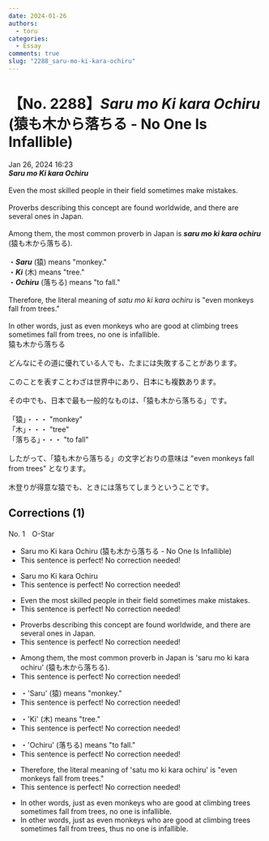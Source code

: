 ```yaml
---
date: 2024-01-26
authors:
  - toru
categories:
  - Essay
comments: true
slug: "2288_saru-mo-ki-kara-ochiru"
---
```


# 【No. 2288】<strong><em>Saru mo Ki kara Ochiru</em></strong> (猿も木から落ちる - No One Is Infallible)
<div class="date">Jan 26, 2024 16:23</div>
<div id="post"><div id="body_show_ori">
<strong><em>Saru mo Ki kara Ochiru</em></strong><br/><br/>Even the most skilled people in their field sometimes make mistakes.<br/><br/>Proverbs describing this concept are found worldwide, and there are several ones in Japan.<br/><br/>Among them, the most common proverb in Japan is <strong><em>saru mo ki kara ochiru</em></strong> (猿も木から落ちる).<br/><br/>・<strong><em>Saru</em></strong> (猿) means "monkey."<br/>・<strong><em>Ki</em></strong> (木) means "tree."<br/>・<strong><em>Ochiru</em></strong> (落ちる) means "to fall."<br/><br/>Therefore, the literal meaning of <em>satu mo ki kara ochiru</em> is "even monkeys fall from trees."<br/><br/>In other words, just as even monkeys who are good at climbing trees sometimes fall from trees, no one is infallible.
</div></div>

<!-- more -->

<div id="post_ja"><div id="body_show_mo">
猿も木から落ちる<br/><br/>どんなにその道に優れている人でも、たまには失敗することがあります。<br/><br/>このことを表すことわざは世界中にあり、日本にも複数あります。<br/><br/>その中でも、日本で最も一般的なものは、「猿も木から落ちる」です。<br/><br/>「猿」・・・ "monkey"<br/>「木」・・・ "tree"<br/>「落ちる」・・・ "to fall"<br/><br/>したがって、「猿も木から落ちる」の文字どおりの意味は "even monkeys fall from trees" となります。<br/><br/>木登りが得意な猿でも、ときには落ちてしまうということです。
</div></div>

## Corrections (1)
<div id="block"><div class="first_name"> No. 1　<span class="just_name">O-Star</span></div><div id="block2">
<ul class="correction_field">
<li class="incorrect">Saru mo Ki kara Ochiru (猿も木から落ちる - No One Is Infallible)</li>
<li class="corrected perfect">This sentence is perfect! No correction needed!</li>
</ul>
<ul class="correction_field">
<li class="incorrect">Saru mo Ki kara Ochiru</li>
<li class="corrected perfect">This sentence is perfect! No correction needed!</li>
</ul>
<ul class="correction_field">
<li class="incorrect">Even the most skilled people in their field sometimes make mistakes.</li>
<li class="corrected perfect">This sentence is perfect! No correction needed!</li>
</ul>
<ul class="correction_field">
<li class="incorrect">Proverbs describing this concept are found worldwide, and there are several ones in Japan.</li>
<li class="corrected perfect">This sentence is perfect! No correction needed!</li>
</ul>
<ul class="correction_field">
<li class="incorrect">Among them, the most common proverb in Japan is 'saru mo ki kara ochiru' (猿も木から落ちる).</li>
<li class="corrected perfect">This sentence is perfect! No correction needed!</li>
</ul>
<ul class="correction_field">
<li class="incorrect">・'Saru' (猿) means "monkey."</li>
<li class="corrected perfect">This sentence is perfect! No correction needed!</li>
</ul>
<ul class="correction_field">
<li class="incorrect">・'Ki' (木) means "tree."</li>
<li class="corrected perfect">This sentence is perfect! No correction needed!</li>
</ul>
<ul class="correction_field">
<li class="incorrect">・'Ochiru' (落ちる) means "to fall."</li>
<li class="corrected perfect">This sentence is perfect! No correction needed!</li>
</ul>
<ul class="correction_field">
<li class="incorrect">Therefore, the literal meaning of 'satu mo ki kara ochiru' is "even monkeys fall from trees."</li>
<li class="corrected perfect">This sentence is perfect! No correction needed!</li>
</ul>
<ul class="correction_field">
<li class="incorrect">In other words, just as even monkeys who are good at climbing trees sometimes fall from trees, no one is infallible.</li>
<li class="corrected correct">
In other words, <span class="f_red"><span class="sline">just as even</span></span> monkeys who are good at climbing trees sometimes fall from trees, <span class="f_bold">thus</span> no one is infallible.
</li>
</ul>
</div></div>
